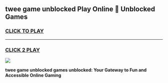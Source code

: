 
## twee game unblocked Play Online 👋 Unblocked Games
<h3>
<a href="https://premium.freeplayer.one?title=twee_game_unblocked&ref=19F">CLICK TO PLAY</a></h3>
<hr>

<h3>
<a href="https://premium.freeplayer.one?title=twee_game_unblocked&ref=19F">CLICK 2 PLAY</a>
  
</h3>

<a href="https://premium.freeplayer.one?title=twee_game_unblocked&ref=19F"><img src="https://clearcache.store/games.png"></a>


**twee game unblocked games unblocked: Your Gateway to Fun and Accessible Online Gaming**
